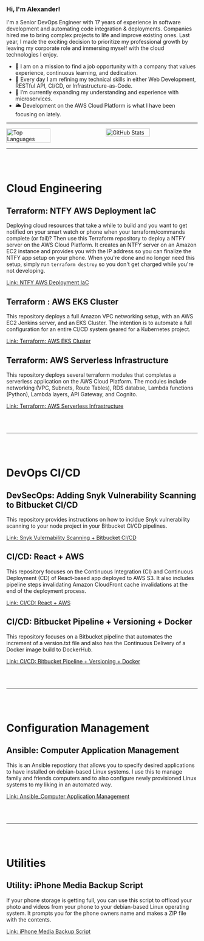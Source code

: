 ### Hi, I'm Alexander!

I'm a Senior DevOps Engineer with 17 years of experience in software development and automating code integration & deployments. Companies hired me to bring complex projects to life and improve existing ones. Last year, I made the exciting decision to prioritize my professional growth by leaving my corporate role and immersing myself with the cloud technologies I enjoy.

- 👔 I am on a mission to find a job opportunity with a company that values experience, continuous learning, and dedication.
- 🚀 Every day I am refining my technical skills in either Web Development, RESTful API, CI/CD, or Infrastructure-as-Code.
- 🌱 I’m currently expanding my understanding and experience with microservices.
- 🌥️ Development on the AWS Cloud Platform is what I have been focusing on lately.

---

<div style="display: flex; justify-content: space-between; align-items: flex-start;">
  <img src="http://github-profile-summary-cards.vercel.app/api/cards/repos-per-language?username=linuxander&theme=nord_dark" alt="Top Languages" style="width: 48%;" />
  <img src="https://github-readme-stats.vercel.app/api?username=linuxander&showicons=true&theme=nord" alt="GitHub Stats" style="width: 48%;" />
</div>

---

<div>
  <br/>
  <br/>
</div>

# Cloud Engineering

## Terraform: NTFY AWS Deployment IaC

Deploying cloud resources that take a while to build and you want to get notified on your smart watch or phone when your terraform/commands complete (or fail)?  Then use this Terraform repository to deploy a NTFY server on the AWS Cloud Platform.  It creates an NTFY server on an Amazon EC2 instance and provides you with the IP address so you can finalize the NTFY app setup on your phone. When you're done and no longer need this setup, simply run `terraform destroy` so you don't get charged while you're not developing.

[Link: NTFY AWS Deployment IaC](https://github.com/Linuxander/ntfy_aws_deployment_iac)

## Terraform : AWS EKS Cluster

This repository deploys a full Amazon VPC networking setup, with an AWS EC2 Jenkins server, and an EKS Cluster.  The intention is to automate a full configuration for an entire CI/CD system geared for a Kubernetes project.

[Link: Terraform: AWS EKS Cluster](https://github.com/Linuxander/Terraform_AWS_EKS_Cluster)

## Terraform: AWS Serverless Infrastructure

This repository deploys several terraform modules that completes a serverless application on the AWS Cloud Platform.  The modules include networking (VPC, Subnets, Route Tables), RDS databse, Lambda functions (Python), Lambda layers, API Gateway, and Cognito.

[Link: Terraform: AWS Serverless Infrastructure](https://github.com/Linuxander/Terraform_AWS_Serverless_Infrastructure)

<div>
  <br/>
  <br/>
</div>

---

<div>
  <br/>
  <br/>
</div>

# DevOps CI/CD

## DevSecOps: Adding Snyk Vulnerability Scanning to Bitbucket CI/CD

This repository provides instructions on how to incldue Snyk vulnerability scanning to your node project in your Bitbucket CI/CD pipelines.

[Link: Snyk Vulernability Scanning + Bitbucket CI/CD](https://github.com/Linuxander/DevSecOps_Snyk_Bitbucket_Example)

## CI/CD: React + AWS

This repository focuses on the Continuous Integration (CI) and Continuous Deployment (CD) of React-based app deployed to AWS S3.  It also includes pipeline steps invalidating Amazon CloudFront cache invalidations at the end of the deployment process.

[Link: CI/CD: React + AWS](https://github.com/Linuxander/CI_CD_Bitbucket_Pipline_React_AWS)

## CI/CD: Bitbucket Pipeline + Versioning + Docker

This repository focuses on a Bitbucket pipeline that automates the increment of a version.txt file and also has the Continuous Delivery of a Docker image build to DockerHub.

[Link: CI/CD: Bitbucket Pipeline + Versioning + Docker](https://github.com/Linuxander/CI_Bitbucket_Pipeline_Docker_Build_Example)

<div>
  <br/>
  <br/>
</div>

---

<div>
  <br/>
  <br/>
</div>

# Configuration Management

## Ansible: Computer Application Management

This is an Ansible repostiory that allows you to specify desired applications to have installed on debian-based Linux systems.  I use this to manage family and friends computers and to also configure newly provisioned Linux systems to my liking in an automated way.

[Link: Ansible_Computer Application Management](https://github.com/Linuxander/Ansible_Computer_Application_Management)

<div>
  <br/>
  <br/>
</div>

---

<div>
  <br/>
  <br/>
</div>

# Utilities

## Utility: iPhone Media Backup Script

If your phone storage is getting full, you can use this script to offload your photo and videos from your phone to your debian-based Linux operating system.  It prompts you for the phone owners name and makes a ZIP file with the contents.

[Link: iPhone Media Backup Script](https://github.com/Linuxander/iphone_media_backup_script)

<div>
  <br/>
  <br/>
</div>